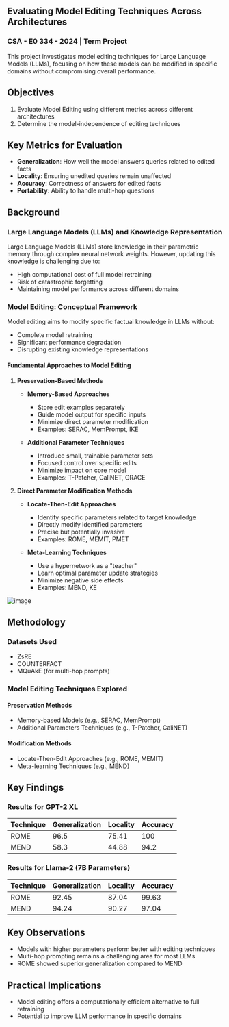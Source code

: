 ## Evaluating Model Editing Techniques Across Architectures
### CSA - E0 334 - 2024 | Term Project

This project investigates model editing techniques for Large Language Models (LLMs), focusing on how these models can be modified in specific domains without compromising overall performance.

## Objectives

1. Evaluate Model Editing using different metrics across different architectures
2. Determine the model-independence of editing techniques

## Key Metrics for Evaluation

- **Generalization**: How well the model answers queries related to edited facts
- **Locality**: Ensuring unedited queries remain unaffected
- **Accuracy**: Correctness of answers for edited facts
- **Portability**: Ability to handle multi-hop questions

## Background

### Large Language Models (LLMs) and Knowledge Representation

Large Language Models (LLMs) store knowledge in their parametric memory through complex neural network weights. However, updating this knowledge is challenging due to:
- High computational cost of full model retraining
- Risk of catastrophic forgetting
- Maintaining model performance across different domains

### Model Editing: Conceptual Framework

Model editing aims to modify specific factual knowledge in LLMs without:
- Complete model retraining
- Significant performance degradation
- Disrupting existing knowledge representations

#### Fundamental Approaches to Model Editing

1. **Preservation-Based Methods**
   - **Memory-Based Approaches**
     - Store edit examples separately
     - Guide model output for specific inputs
     - Minimize direct parameter modification
     - Examples: SERAC, MemPrompt, IKE

   - **Additional Parameter Techniques**
     - Introduce small, trainable parameter sets
     - Focused control over specific edits
     - Minimize impact on core model
     - Examples: T-Patcher, CaliNET, GRACE

2. **Direct Parameter Modification Methods**

   - **Locate-Then-Edit Approaches**
     - Identify specific parameters related to target knowledge
     - Directly modify identified parameters
     - Precise but potentially invasive
     - Examples: ROME, MEMIT, PMET

   - **Meta-Learning Techniques**
     - Use a hypernetwork as a "teacher"
     - Learn optimal parameter update strategies
     - Minimize negative side effects
     - Examples: MEND, KE

![image](https://github.com/user-attachments/assets/2658c40e-a395-40fc-9ff9-409ff663021b)


## Methodology

### Datasets Used
- ZsRE
- COUNTERFACT
- MQuAkE (for multi-hop prompts)

### Model Editing Techniques Explored

#### Preservation Methods
- Memory-based Models (e.g., SERAC, MemPrompt)
- Additional Parameters Techniques (e.g., T-Patcher, CaliNET)

#### Modification Methods
- Locate-Then-Edit Approaches (e.g., ROME, MEMIT)
- Meta-learning Techniques (e.g., MEND)

## Key Findings

### Results for GPT-2 XL
| Technique | Generalization | Locality | Accuracy |
|-----------|----------------|----------|----------|
| ROME | 96.5 | 75.41 | 100 |
| MEND | 58.3 | 44.88 | 94.2 |

### Results for Llama-2 (7B Parameters)
| Technique | Generalization | Locality | Accuracy |
|-----------|----------------|----------|----------|
| ROME | 92.45 | 87.04 | 99.63 |
| MEND | 94.24 | 90.27 | 97.04 |

## Key Observations

- Models with higher parameters perform better with editing techniques
- Multi-hop prompting remains a challenging area for most LLMs
- ROME showed superior generalization compared to MEND

## Practical Implications

- Model editing offers a computationally efficient alternative to full retraining
- Potential to improve LLM performance in specific domains

